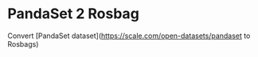 # PandaSet 2 Rosbag
Convert  [PandaSet dataset](https://scale.com/open-datasets/pandaset to Rosbags)
